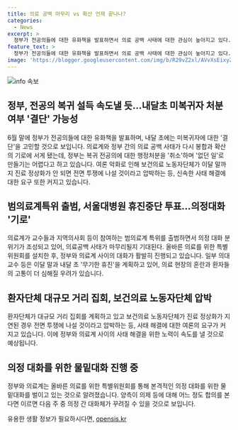 ```yaml
---
title: 의료 공백 마무리 vs 확산 언제 끝나나?
categories:
  - News
excerpt: >
  정부가 전공의들에 대한 유화책을 발표하면서 의료 공백 사태에 대한 관심이 높아지고 있다. 이에 대한 여론 악화와 함께 환자 단체의 압박도 높아지고 있어, 사태 해결을 위한 노력이 필요하다. 의료계가 범의료계 특위를 구성하고 대화 분위기를 조성하고 있으며, 정부는 미복귀 전공의에 대한 결단을 내릴 가능성도 있다. 의료계와 정부는 의정 대화를 위해 물밑대화를 벌이고 있으며, 의정 간 대화체가 조속히 꾸려질 수 있다.
feature_text: >
  정부가 전공의들에 대한 유화책을 발표하면서 의료 공백 사태에 대한 관심이 높아지고 있다. 이에 대한 여론 악화와 함께 환자 단체의 압박도 높아지고 있어, 사태 해결을 위한 노력이 필요하다. 의료계가 범의료계 특위를 구성하고 대화 분위기를 조성하고 있으며, 정부는 미복귀 전공의에 대한 결단을 내릴 가능성도 있다. 의료계와 정부는 의정 대화를 위해 물밑대화를 벌이고 있으며, 의정 간 대화체가 조속히 꾸려질 수 있다.
image: 'https://blogger.googleusercontent.com/img/b/R29vZ2xl/AVvXsEixyZcFfHzMRdzZMjFBmAUKJYCLCGyLL1o632UiGVXcaFdKo_bkvkuCioo0uUKlGfBVcT3P84aROyZIXSBEx3Aw5nCQ3pTgDom1WDC4m8eifvWiAmWEEVb4x6G_l8C0QH225ldMjyaFvpxGEBGNO37VmDTDMHGhJPq73UglMfDca1-0aw/s1600/blogspot.png'
---
```


<p><img src="https://blogger.googleusercontent.com/img/b/R29vZ2xl/AVvXsEixyZcFfHzMRdzZMjFBmAUKJYCLCGyLL1o632UiGVXcaFdKo_bkvkuCioo0uUKlGfBVcT3P84aROyZIXSBEx3Aw5nCQ3pTgDom1WDC4m8eifvWiAmWEEVb4x6G_l8C0QH225ldMjyaFvpxGEBGNO37VmDTDMHGhJPq73UglMfDca1-0aw/s1600/blogspot.png" alt="info 속보" /></p>

<h2 data-ke-size="size26">정부, 전공의 복귀 설득 속도낼 듯…내달초 미복귀자 처분 여부 '결단' 가능성</h2>

<p data-ke-size="size16">6월 말에 정부가 전공의들에 대한 유화책을 발표하며, 내달 초에는 미복귀자에 대한 '결단'을 고민할 것으로 보입니다. 의료계와 정부 간의 의료 공백 사태가 다시 봉합과 확산의 기로에 서게 됐는데, 정부는 복귀 전공의에 대한 행정처분을 '취소'하며 '없던 일'로 만들기는 어렵다고 하고 있습니다. 여론 악화로 인해 보건의료 노동자단체가 이달 말까지 진료 정상화가 안 되면 전면 투쟁에 나설 것이라고 압박하는 등, 신속한 사태 해결에 대한 요구 또한 커지고 있습니다.</p>

<h2 data-ke-size="size26">범의료계특위 출범, 서울대병원 휴진중단 투표…의정대화 '기로'</h2>

<p data-ke-size="size16">의료계가 교수들과 지역의사회 등이 참여하는 범의료계 특위를 출범하면서 의정 대화 분위기가 조성되고 있어, 의료공백 사태가 마무리될지 기대된다. 올바른 의료를 위한 특별위원회를 설치한 후, 정부와 의료계 사이의 대화가 활발히 진행되고 있습니다. 일부 의대 교수 등은 이달 말과 내달 초 '무기한 휴진'을 계획하고 있어, 의료 현장의 혼란과 환자들의 고통이 더 심해질 우려가 있습니다.</p>

<h2 data-ke-size="size26">환자단체 대규모 거리 집회, 보건의료 노동자단체 압박</h2>

<p data-ke-size="size16">환자단체가 대규모 거리 집회를 계획하고 있고 보건의료 노동자단체가 진료 정상화가 지연된 경우 전면 투쟁에 나설 것이라고 압박하는 등, 사태 해결에 대한 여론의 요구가 커지고 있습니다. 이에 정부와 의료계 사이의 사태 해결을 위한 노력이 속도를 낼 것으로 예상됩니다.</p>

<h2 data-ke-size="size26">의정 대화를 위한 물밑대화 진행 중</h2>

<p data-ke-size="size16">정부와 의료계는 올바른 의료를 위한 특별위원회를 통해 본격적인 의정 대화를 위한 물밑대화를 벌이고 있는 것으로 알려졌습니다. 양측이 의제 등에 대해 어느 정도 합의를 본다면 이르면 다음 주 중 의정 간 대화체가 꾸려질 수 있을 것으로 보입니다.</p>
유용한 생활 정보가 필요하시다면, <a href="https://opensis.kr" rel="dofollow">opensis.kr</a>


